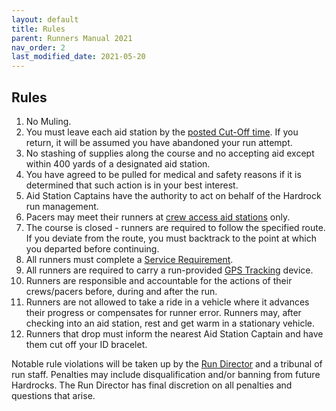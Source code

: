 ```yaml
---
layout: default
title: Rules
parent: Runners Manual 2021
nav_order: 2
last_modified_date: 2021-05-20
---
```


## Rules

1. No Muling.
2. You must leave each aid station by the [posted Cut-Off time](https://hardrock100.github.io/docs/runners_manual_2021/aid_station_table/). If you return, it will be assumed you have abandoned your run attempt.
3. No stashing of supplies along the course and no accepting aid except within 400 yards of a designated aid station.
4. You have agreed to be pulled for medical and safety reasons if it is determined that such action is in your best interest.
5. Aid Station Captains have the authority to act on behalf of the Hardrock run management.
6. Pacers may meet their runners at [crew access aid stations](https://hardrock100.github.io/docs/runners_manual_2021/aid_station_table/) only.
7. The course is closed - runners are required to follow the specified route.  If you deviate from the route, you must backtrack to the point at which you departed before continuing.
8. All runners must complete a [Service Requirement](https://www.hardrock100.com/files/trailwork/HR100-2021-Service-Form.pdf).
9. All runners are required to carry a run-provided [GPS Tracking](https://www.hardrock100.com/hardrock-runner-tracking.php) device.
10. Runners are responsible and accountable for the actions of their crews/pacers before, during and after the run.
11. Runners are not allowed to take a ride in a vehicle where it advances their progress or compensates for runner error. Runners may, after checking into an aid station, rest and get warm in a stationary vehicle.
12. Runners that drop must inform the nearest Aid Station Captain and have them cut off your ID bracelet.
 
Notable rule violations will be taken up by the [Run Director](mailto:dale@hardrock100.com) and a tribunal of run staff.  Penalties may include disqualification and/or banning from future Hardrocks.  The Run Director has final discretion on all penalties and questions that arise.

